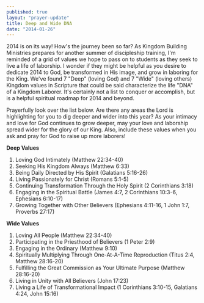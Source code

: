 ```yaml
---
published: true
layout: "prayer-update"
title: Deep and Wide DNA
date: "2014-01-26"
---
```


2014 is on its way!  How's the journey been so far?  As Kingdom Building Ministries prepares for another summer of discipleship training, I'm reminded of a grid of values we hope to pass on to students as they seek to live a life of laborship.  I wonder if they might be helpful as you desire to dedicate 2014 to God, be transformed in His image, and grow in laboring for the King.  We've found 7 "Deep" (loving God) and 7 "Wide" (loving others) Kingdom values in Scripture that could be said characterize the life "DNA" of a Kingdom Laborer. It's certainly not a list to conquer or accomplish, but is a helpful spiritual roadmap for 2014 and beyond.

Prayerfully look over the list below.  Are there any areas the Lord is highlighting for you to dig deeper and wider into this year?  As your intimacy and love for God continues to grow deeper, may your love and laborship spread wider for the glory of our King.  Also, include these values when you ask and pray for God to raise up more laborers! 

**Deep Values**

1. Loving God Intimately (Matthew 22:34-40)
2. Seeking His Kingdom Always (Matthew 6:33)
3. Being Daily Directed by His Spirit (Galatians 5:16-26)
4. Living Passionately for Christ (Romans 5:1-5)
5. Continuing Transformation Through the Holy Spirit (2 Corinthians 3:18)
6. Engaging in the Spiritual Battle (James 4:7, 2 Corinthians 10:3-6, Ephesians 6:10-17)
7. Growing Together with Other Believers (Ephesians 4:11-16, 1 John 1:7, Proverbs 27:17)

**Wide Values**

1. Loving All People (Matthew 22:34-40)
2. Participating in the Priesthood of Believers (1 Peter 2:9)
3. Engaging in the Ordinary (Matthew 9:10)
4. Spiritually Multiplying Through One-At-A-Time Reproduction (Titus 2:4, Matthew 28:16-20)
5. Fulfilling the Great Commission as Your Ultimate Purpose (Matthew 28:16-20)
6. Living in Unity with All Believers (John 17:23)
7. Living a Life of Transformational Impact (1 Corinthians 3:10-15, Galatians 4:24, John 15:16)